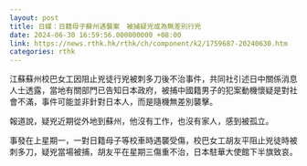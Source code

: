 ```yaml
---
layout: post
title: 日媒：日籍母子蘇州遇襲案　被捕疑兇或為無差別行兇
date: 2024-06-30 16:59:56.000000000 +08:00
link: https://news.rthk.hk/rthk/ch/component/k2/1759687-20240630.htm
categories: rthk
---
```


江蘇蘇州校巴女工因阻止兇徒行兇被刺多刀後不治事件，共同社引述日中關係消息人士透露，當地有關部門已告知日本政府，被捕中國籍男子的犯案動機懷疑是對社會不滿，事件可能並非針對日本人，而是隨機無差別襲擊。

報道說，疑兇近期從外地到蘇州，他沒有工作，也沒有家人，感到被孤立。

事發在上星期一，一對日籍母子等校車時遇襲受傷，校巴女工胡友平阻止兇徒時被刺多刀，疑兇當場被捕，胡友平在星期三傷重不治，日本駐華大使館下半旗致哀。

